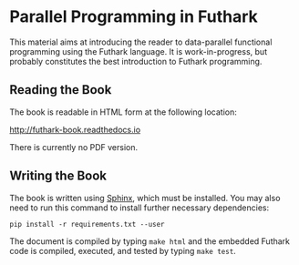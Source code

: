 # Parallel Programming in Futhark

This material aims at introducing the reader to data-parallel
functional programming using the Futhark language.  It is
work-in-progress, but probably constitutes the best introduction to
Futhark programming.

## Reading the Book

The book is readable in HTML form at the following location:

http://futhark-book.readthedocs.io

There is currently no PDF version.

## Writing the Book

The book is written using [Sphinx](http://www.sphinx-doc.org), which
must be installed.  You may also need to run this command to install
further necessary dependencies:

    pip install -r requirements.txt --user

The document is compiled by typing `make html` and the embedded
Futhark code is compiled, executed, and tested by typing `make test`.
